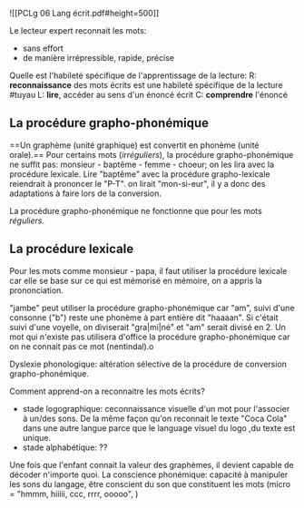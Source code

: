 ![[PCLg 06 Lang écrit.pdf#height=500]]

Le lecteur expert reconnait les mots:
- sans effort
- de manière irrépressible, rapide, précise


Quelle est l'habileté spécifique de l'apprentissage de la lecture:
R: **reconnaissance** des mots écrits est une habileté spécifique de la lecture #tuyau
L: **lire**, accéder au sens d'un énoncé écrit
C: **comprendre** l'énoncé

## La procédure grapho-phonémique
==Un graphème (unité graphique) est convertit en phonème (unité orale).==
Pour certains mots (*irréguliers*), la procédure grapho-phonémique ne suffit pas:
monsieur - baptême - femme - choeur; on les lira avec la procédure lexicale.
Lire "baptême" avec la procédure grapho-lexicale reiendrait à prononcer le "P-T".
on lirait "mon-si-eur",  il y a donc des adaptations à faire lors de la conversion.

La procédure grapho-phonémique ne fonctionne que pour les mots *réguliers*.
## La procédure lexicale
Pour les mots comme monsieur - papa, il faut utiliser la procédure lexicale car elle se base sur ce qui est mémorisé en mémoire, on a appris la prononciation.

"jambe" peut utiliser la procédure grapho-phonémique car "am", suivi d'une consonne ("b") reste une phonème à part entière dit "haaaan". Si c'était suivi d'une voyelle, on diviserait "gra|mi|né" et "am" serait divisé en 2.
Un mot qui n'existe pas utilisera d'office la procédure grapho-phonémique car on ne connait pas ce mot (nentindal).o

Dyslexie phonologique: altération sélective de la procédure de conversion grapho-phonémique.

Comment apprend-on a reconnaitre les mots écrits?
- stade logographique: ceconnaissance visuelle d'un mot pour l'associer à un/des sons. De la même façon qu'on reconnait le texte "Coca Cola" dans une autre langue parce que le language visuel du logo ,du texte est unique.
- stade alphabétique: ??

Une fois que l'enfant connait la valeur des graphèmes, il devient capable de décoder n'importe quoi. 
La conscience phonémique: capacité à manipuler les sons du langage, être conscient du son que constituent les mots (micro = "hmmm, hiiiii, ccc, rrrr, ooooo", )

